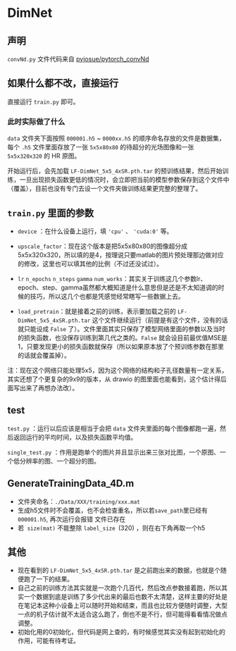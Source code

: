 # DimNet

## 声明

`convNd.py` 文件代码来自 [pvjosue/pytorch_convNd](https://github.com/pvjosue/pytorch_convNd)

## 如果什么都不改，直接运行

直接运行 `train.py` 即可。

### 此时实际做了什么

`data` 文件夹下面按照 `000001.h5` ~ `0000xx.h5` 的顺序命名存放的文件是数据集，每个 `.h5` 文件里面存放了一张 `5x5x80x80` 的待超分的光场图像和一张 `5x5x320x320` 的 HR 原图。

开始运行后，会先加载 `LF-DimNet_5x5_4xSR.pth.tar` 的预训练结果，然后开始训练，一旦出现损失函数更低的情况时，会立即把当前的模型参数保存到这个文件中（覆盖），目前也没有专门去设一个文件夹做训练结果更完整的整理了。

## `train.py` 里面的参数

* `device` ：在什么设备上运行，填 `'cpu'` 、 `'cuda:0'` 等。

* `upscale_factor`：现在这个版本是把5x5x80x80的图像超分成5x5x320x320，所以填的是4，按理说只要matlab的图片预处理那边做对应的修改，这里也可以填其他的比例（不过还没试过）。

* `lr` `n_epochs` `n_steps` `gamma` `num_works`：其实关于训练这几个参数lr、epoch、step、gamma虽然都大概知道是什么意思但是还是不太知道调的时候的技巧，所以这几个也都是凭感觉经常瞎写一些数据上去。

* `load_pretrain`：就是接着之前的训练，表示要加载之前的 `LF-DimNet_5x5_4xSR.pth.tar` 这个文件继续运行（前提是有这个文件，没有的话就只能设成 `False` 了）。文件里面其实只保存了模型网络里面的参数以及当时的损失函数，也没保存训练到第几代之类的。`False` 就会设目前最优值MSE是1，只要发现更小的损失函数就保存（所以如果原本放了个预训练参数在那里的话就会覆盖掉）。

注：现在这个网络只能处理5x5，因为这个网络的结构和子孔径数量有一定关系，其实还想了个更复杂的9x9的版本，从 drawio 的图里面也能看到，这个估计得后面写出来了再想办法改）。

## test

`test.py` ：运行以后应该是相当于会把 `data` 文件夹里面的每个图像都跑一遍，然后返回运行的平均时间，以及损失函数平均值。

`single_test.py` ：作用是跑单个的图片并且显示出来三张对比图，一个原图、一个低分辨率的图、一个超分的图。

## GenerateTrainingData_4D.m

* 文件夹命名：`./Data/XXX/training/xxx.mat`
* 生成h5文件时不会覆盖，也不会检查重名，所以若`save_path`里已经有`000001.h5`, 再次运行会报错 文件已存在
* 若` size(mat)` 不能整除 `label_size `(320) ，则在右下角再取一个h5

## 其他

* 现在看到的 `LF-DimNet_5x5_4xSR.pth.tar` 是之前跑出来的数据，也就是个随便跑了一下的结果。
* 自己之前的训练方法其实就是一次跑个几百代，然后改点参数接着跑，所以其实一个数据到底是训练了多少代出来的最后也数不太清楚，这样主要的好处是在笔记本这种小设备上可以随时开始和结束，而且也比较方便随时调整，大型一点的机子估计就不太适合这么跑了，倒也不是不行，但可能得看看情况做点调整。
* 初始化用的0初始化，但代码是网上查的，有时候感觉其实没有起到初始化的作用，可能有待考证。

